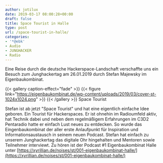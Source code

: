 ```yaml
---
author: jotilux
date: 2019-03-17 08:00:28+00:00
draft: false
title: Space Tourist in Halle
type: post
url: /space-tourist-in-halle/
categories:
- '*@ebk'
- Audio
- JUNGHACKER
- Radio
---
```


Eine Reise durch die deutsche Hackerspace-Landschaft verschaffte uns ein Besuch zum Junghackertag am 26.01.2019 durch Stefan Majewsky im Eigenbaukombinat.

<!-- more -->

{{< gallery caption-effect="fade" >}}
{{< figure link="https://eigenbaukombinat.de/wp-content/uploads/2019/03/cover-st-1024x1024.png" >}}
{{< /gallery >}}
Space Tourist

Stefan ist ab jetzt "Space Tourist" und hat eine eigentlich einfache Idee geboren. Ein Tourist für Hackerspaces. Er ist ohnehin im Radioumfeld aktiv, hat Technik dabei und neben dem regelmäßigem Erfahrungen im C3D2 Pentaradio hatte er einfach Lust neues zu entdecken. So wurde das Eingenbaukombinat der aller erste Anlaufpunkt für Inspiration und Informationsaustausch in seinem neuen Podcast. Stefan hat einfach zu unserem Junghackertag das digitale Ohr hingehalten und Mentoren sowie Teilnehmer interviewt. Zu hören ist der Podcast #1 Eigenbaukombinat Halle unter [https://xyrillian.de/noises/st/001-eigenbaukombinat-halle/](https://xyrillian.de/noises/st/001-eigenbaukombinat-halle/)


